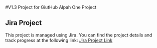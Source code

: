 #V1.3
Project for GiutHub Alpah One Project

## Jira Project
This project is managed using Jira. You can find the project details and track progress at the following link:
[Jira Project Link](https://your-jira-project-link.com)
